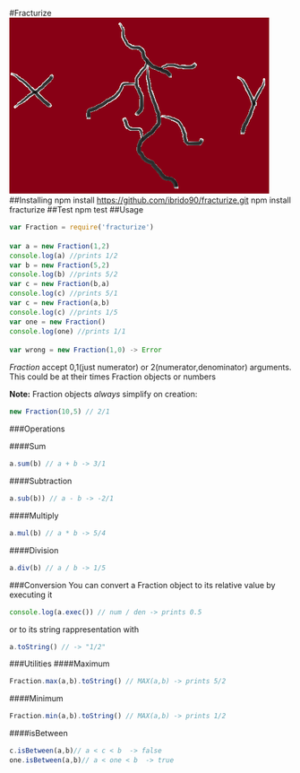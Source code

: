 #Fracturize
![Fracturize Logo](fracturize.png)
##Installing
        npm install https://github.com/ibrido90/fracturize.git
        npm install fracturize
##Test
        npm test
##Usage
```js
var Fraction = require('fracturize')

var a = new Fraction(1,2)
console.log(a) //prints 1/2
var b = new Fraction(5,2)
console.log(b) //prints 5/2
var c = new Fraction(b,a)
console.log(c) //prints 5/1
var c = new Fraction(a,b)
console.log(c) //prints 1/5
var one = new Fraction()
console.log(one) //prints 1/1

var wrong = new Fraction(1,0) -> Error
```
*Fraction* accept 0,1(just numerator) or 2(numerator,denominator) arguments. This could be at their times Fraction objects or numbers

**Note:** Fraction objects *always* simplify on creation:
```js
new Fraction(10,5) // 2/1
```
###Operations

####Sum
```js
a.sum(b) // a + b -> 3/1
```
####Subtraction
```js
a.sub(b)) // a - b -> -2/1
```
####Multiply
```js
a.mul(b) // a * b -> 5/4
```
####Division
```js
a.div(b) // a / b -> 1/5
```
###Conversion
You can convert a Fraction object to its relative value by executing it
```js
console.log(a.exec()) // num / den -> prints 0.5
```
or to its string rappresentation with
```js
a.toString() // -> "1/2"
```
###Utilities
####Maximum
```js
Fraction.max(a,b).toString() // MAX(a,b) -> prints 5/2
```
####Minimum
```js
Fraction.min(a,b).toString() // MAX(a,b) -> prints 1/2
```
####isBetween
```js
c.isBetween(a,b)// a < c < b  -> false
one.isBetween(a,b)// a < one < b  -> true
```
